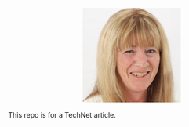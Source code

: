 <p align="center">
    <a href="#emailaddress">
        <img alt="logo" src="Assets/Karen.png">
    </a>
</p>

<p>This repo is for a TechNet article.</p>